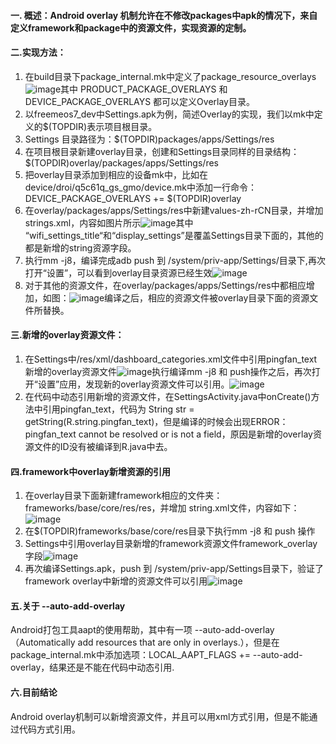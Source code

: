 #### 一. 概述：Android overlay 机制允许在不修改packages中apk的情况下，来自定义framework和package中的资源文件，实现资源的定制。

#### 二.实现方法：

1. 在build目录下package_internal.mk中定义了package_resource_overlays![image](https://note.youdao.com/yws/api/personal/file/WEBfc42abdad333d8827b5a8b64e12ee5bf?method=getImage&cstk=6qpeztF4)其中 PRODUCT_PACKAGE_OVERLAYS 和 DEVICE_PACKAGE_OVERLAYS 都可以定义Overlay目录。
2. 以freemeos7_dev中Settings.apk为例，简述Overlay的实现，我们以mk中定义的$(TOPDIR)表示项目根目录。
3. Settings 目录路径为：$(TOPDIR)packages/apps/Settings/res
4. 在项目根目录新建overlay目录，创建和Settings目录同样的目录结构：$(TOPDIR)overlay/packages/apps/Settings/res
5. 把overlay目录添加到相应的设备mk中，比如在device/droi/q5c61q_gs_gmo/device.mk中添加一行命令：DEVICE_PACKAGE_OVERLAYS += $(TOPDIR)overlay
6. 在overlay/packages/apps/Settings/res中新建values-zh-rCN目录，并增加strings.xml，内容如图片所示![image](https://note.youdao.com/yws/api/personal/file/WEB62cada78b7f0d661aa3cd79b48cda5ff?method=getImage&cstk=6qpeztF4)其中 “wifi_settings_title“和“display_settings”是覆盖Settings目录下面的，其他的都是新增的string资源字段。
7. 执行mm -j8，编译完成adb push 到 /system/priv-app/Settings/目录下,再次打开“设置”，可以看到overlay目录资源已经生效![image](https://note.youdao.com/yws/api/personal/file/WEB976bbb36a884c0eaa719bc0b7a236d0c?method=getImage&cstk=6qpeztF4)
8. 对于其他的资源文件，在overlay/packages/apps/Settings/res中都相应增加，如图：![image](https://note.youdao.com/yws/api/personal/file/WEBea2a396f3d167012f28d4660eb8fae20?method=getImage&cstk=6qpeztF4)编译之后，相应的资源文件被overlay目录下面的资源文件所替换。

#### 三.新增的overlay资源文件：

1. 在Settings中/res/xml/dashboard_categories.xml文件中引用pingfan_text新增的overlay资源文件![image](https://note.youdao.com/yws/api/personal/file/WEBee0bd1b92a080ef5744126b3bd1b162f?method=getImage&cstk=6qpeztF4)执行编译mm -j8 和 push操作之后，再次打开“设置”应用，发现新的overlay资源文件可以引用。![image](https://note.youdao.com/yws/api/personal/file/WEBabe88c6c126df50d654f74e6e9758c84?method=getImage&cstk=6qpeztF4)
2. 在代码中动态引用新增的资源文件，在SettingsActivity.java中onCreate()方法中引用pingfan_text，代码为 String str = getString(R.string.pingfan_text)，但是编译的时候会出现ERROR：pingfan_text cannot be resolved or is not a field，原因是新增的overlay资源文件的ID没有被编译到R.java中去。
#### 四.framework中overlay新增资源的引用
1. 在overlay目录下面新建framework相应的文件夹：frameworks/base/core/res/res，并增加 string.xml文件，内容如下：![image](https://note.youdao.com/yws/api/personal/file/WEB0e70a9c76b7c879b25501d71c8008ed3?method=getImage&cstk=6qpeztF4)
2. 在$(TOPDIR)frameworks/base/core/res目录下执行mm -j8 和 push 操作
3. Settings中引用overlay目录新增的framework资源文件framework_overlay字段![image](https://note.youdao.com/yws/api/personal/file/WEBf84ce2548f520ff002e458b265dce4f0?method=getImage&cstk=6qpeztF4)
4. 再次编译Settings.apk，push 到 /system/priv-app/Settings目录下，验证了framework overlay中新增的资源文件可以引用![image](https://note.youdao.com/yws/api/personal/file/WEB746c733fac56e0b925f56c960a83f589?method=getImage&cstk=6qpeztF4)

#### 五.关于 --auto-add-overlay
Android打包工具aapt的使用帮助，其中有一项  --auto-add-overlay （Automatically add resources that are only in overlays.），但是在package_internal.mk中添加选项：LOCAL_AAPT_FLAGS += --auto-add-overlay，结果还是不能在代码中动态引用.

#### 六.目前结论
Android overlay机制可以新增资源文件，并且可以用xml方式引用，但是不能通过代码方式引用。

